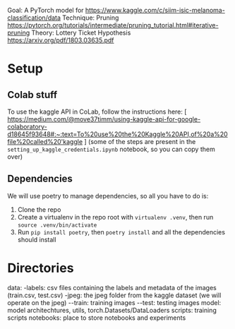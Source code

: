 Goal: A PyTorch model for https://www.kaggle.com/c/siim-isic-melanoma-classification/data
Technique: Pruning https://pytorch.org/tutorials/intermediate/pruning_tutorial.html#iterative-pruning
Theory: Lottery Ticket Hypothesis https://arxiv.org/pdf/1803.03635.pdf


# Setup
## Colab stuff
To use the kaggle API in CoLab, follow the instructions here: [ https://medium.com/@move37timm/using-kaggle-api-for-google-colaboratory-d18645f93648#:~:text=To%20use%20the%20Kaggle%20API,of%20a%20file%20called%20'kaggle ]
(some of the steps are present in the `setting_up_kaggle_credentials.ipynb` notebook, so you can copy them over)

## Dependencies
We will use poetry to manage dependencies, so all you have to do is:
1. Clone the repo
2. Create a virtualenv in the repo root with `virtualenv .venv`, then run `source .venv/bin/activate`
3. Run `pip install poetry`, then `poetry install` and all the dependencies should install

# Directories
data:
-labels: csv files containing the labels and metadata of the images (train.csv, test.csv)
-jpeg: the jpeg folder from the kaggle dataset (we will operate on the jpeg)
--train: training images
--test: testing images
model: model architechtures, utils, torch.Datasets/DataLoaders
scripts: training scripts
notebooks: place to store notebooks and experiments